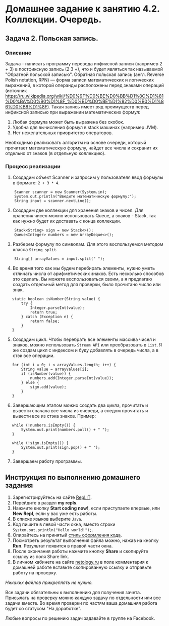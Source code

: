 Домашнее задание к занятию 4.2. Коллекции. Очередь.
==

## Задача 2. Польская запись.
### Описание

Задача - написать программу перевода инфиксной записи (например 2 + 3) в постфиксную запись (2 3 +), что и будет являться так называемой "Обратной польской записью". Обра́тная по́льская запись (англ. Reverse Polish notation, RPN) — форма записи математических и логических выражений, в которой операнды расположены перед знаками операций (источник https://ru.wikipedia.org/wiki/%D0%9F%D0%BE%D0%BB%D1%8C%D1%81%D0%BA%D0%B0%D1%8F_%D0%BD%D0%BE%D1%82%D0%B0%D1%86%D0%B8%D1%8F).
Такая запись имеет ряд преимуществ перед инфиксной записью при выражении математических формул:
 1. Любая формула может быть выражена без скобок.
 2. Удобна для вычисления формул в stack машинах (например JVM).
 3. Нет нежелательных приоритетов операторов. 

Необходимо реализовать алгоритм на основе очереди, который прочитает математическую формулу, найдет все числа и сохранит их отдельно от знаков (в отдельную коллекцию).  

### Процесс реализации
1. Создадим объект Scanner и запросим у пользователя ввод формулы в формате: `2 + 3 * 4`.
```
    Scanner scanner = new Scanner(System.in);
    System.out.println("Введите математическую формулу:");
    String input = scanner.nextLine();
```
2. Создадим две коллекции для хранения знаков и чисел. Для хранения чисел можно использовать Queue, а знаков - Stack, так как нужно будет их доставать с конца коллекции.
```
    Stack<String> sign = new Stack<>();
    Queue<Integer> numbers = new ArrayDeque<>();
```
3. Разберем формулу по символам. Для этого воспользуемся методом класса `String split`.
```
    String[] arrayValues = input.split(" ");
```
4. Во время того как мы будем перебирать элементы, нужно уметь отличать числа от арифметических знаков. Есть несколько способов это сделать. Вы можете воспользоваться своим, а я прeдлагаю создать отдельный метод для проверки, было прочитано чиcло или знак.
```
   static boolean isNumber(String value) {
       try {
           Integer.parseInt(value);
           return true;
       } catch (Exception e) {
           return false;
       }
   }
```
5. Создадим цикл. Чтобы перебрать все элементы массива чисел и знаков, можно использовать `Stream API` или преобразовать в `List`. Я же создам цикл с индексом и буду добавлять в очередь числа, а в стэк все операции.
```
   for (int i = 0; i < arrayValues.length; i++) {
       String value = arrayValues[i];
       if (isNumber(value)) {
           numbers.add(Integer.parseInt(value));
       } else {
           sign.add(value);
       }
   }
```
6. Завершающим этапом можно создать два цикла, прочитать и вывести сначала все числа из очереди, а следом прочитать и вывести все из стэка знаков.
Пример:
```
   while (!numbers.isEmpty()) {
       System.out.print(numbers.poll() + " ");
   }
   
   while (!sign.isEmpty()) {
       System.out.print(sign.pop() + " ");
   }
```
7. Завершаем работу программы.
 
## Инструкция по выполнению домашнего задания

1. Зарегистрируйтесь на сайте [Repl.IT](http://repl.it/).
2. Перейдите в раздел **my repls**.
3. Нажмите кнопку **Start coding now!**, если приступаете впервые, или **New Repl**, если у вас уже есть работы.
4. В списке языков выберите `Java`.
5. Код пишите в левой части окна, вместо строки `System.out.println("Hello world!");`.
6. Опирайтесь на принятый [стиль оформления кода](https://github.com/netology-code/codestyle/blob/master/java/README.md).
7. Посмотреть результат выполнения файла можно, нажав на кнопку **Run**. Результат появится в правой части окна.
8. После окончания работы нажмите кнопку **Share** и скопируйте ссылку из поля Share link.
9. В личном кабинете на сайте [netology.ru](http://netology.ru/) в поле комментария к домашней работе вставьте скопированную ссылку и отправьте работу на проверку.

*Никаких файлов прикреплять не нужно.*

Все задачи обязательны к выполнению для получения зачета. Присылать на проверку можно каждую задачу по отдельности или все задачи вместе. Во время проверки по частям ваша домашняя работа будет со статусом "На доработке".

Любые вопросы по решению задач задавайте в группе на Facebook.
